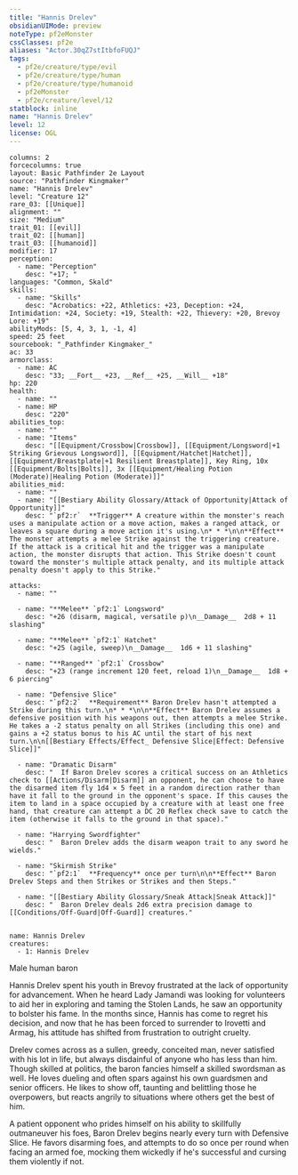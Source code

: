 ```yaml
---
title: "Hannis Drelev"
obsidianUIMode: preview
noteType: pf2eMonster
cssClasses: pf2e
aliases: "Actor.30qZ7stItbfoFUQJ" 
tags:
  - pf2e/creature/type/evil
  - pf2e/creature/type/human
  - pf2e/creature/type/humanoid
  - pf2eMonster
  - pf2e/creature/level/12
statblock: inline
name: "Hannis Drelev"
level: 12
license: OGL
---
```


```statblock
columns: 2
forcecolumns: true
layout: Basic Pathfinder 2e Layout
source: "Pathfinder Kingmaker"
name: "Hannis Drelev"
level: "Creature 12"
rare_03: [[Unique]]
alignment: ""
size: "Medium"
trait_01: [[evil]]
trait_02: [[human]]
trait_03: [[humanoid]]
modifier: 17
perception:
  - name: "Perception"
    desc: "+17; "
languages: "Common, Skald"
skills:
  - name: "Skills"
    desc: "Acrobatics: +22, Athletics: +23, Deception: +24, Intimidation: +24, Society: +19, Stealth: +22, Thievery: +20, Brevoy Lore: +19"
abilityMods: [5, 4, 3, 1, -1, 4]
speed: 25 feet
sourcebook: "_Pathfinder Kingmaker_"
ac: 33
armorclass:
  - name: AC
    desc: "33; __Fort__ +23, __Ref__ +25, __Will__ +18"
hp: 220
health:
  - name: ""
  - name: HP
    desc: "220"
abilities_top:
  - name: ""
  - name: "Items"
    desc: "[[Equipment/Crossbow|Crossbow]], [[Equipment/Longsword|+1 Striking Grievous Longsword]], [[Equipment/Hatchet|Hatchet]], [[Equipment/Breastplate|+1 Resilient Breastplate]], Key Ring, 10x [[Equipment/Bolts|Bolts]], 3x [[Equipment/Healing Potion (Moderate)|Healing Potion (Moderate)]]"
abilities_mid:
  - name: ""
  - name: "[[Bestiary Ability Glossary/Attack of Opportunity|Attack of Opportunity]]"
    desc: "`pf2:r`  **Trigger** A creature within the monster's reach uses a manipulate action or a move action, makes a ranged attack, or leaves a square during a move action it's using.\n* * *\n\n**Effect** The monster attempts a melee Strike against the triggering creature. If the attack is a critical hit and the trigger was a manipulate action, the monster disrupts that action. This Strike doesn't count toward the monster's multiple attack penalty, and its multiple attack penalty doesn't apply to this Strike."

attacks:
  - name: ""

  - name: "**Melee** `pf2:1` Longsword"
    desc: "+26 (disarm, magical, versatile p)\n__Damage__  2d8 + 11 slashing"

  - name: "**Melee** `pf2:1` Hatchet"
    desc: "+25 (agile, sweep)\n__Damage__  1d6 + 11 slashing"

  - name: "**Ranged** `pf2:1` Crossbow"
    desc: "+23 (range increment 120 feet, reload 1)\n__Damage__  1d8 + 6 piercing"

  - name: "Defensive Slice"
    desc: "`pf2:2`  **Requirement** Baron Drelev hasn't attempted a Strike during this turn.\n* * *\n\n**Effect** Baron Drelev assumes a defensive position with his weapons out, then attempts a melee Strike. He takes a -2 status penalty on all Strikes (including this one) and gains a +2 status bonus to his AC until the start of his next turn.\n\n[[Bestiary Effects/Effect_ Defensive Slice|Effect: Defensive Slice]]"

  - name: "Dramatic Disarm"
    desc: "  If Baron Drelev scores a critical success on an Athletics check to [[Actions/Disarm|Disarm]] an opponent, he can choose to have the disarmed item fly 1d4 × 5 feet in a random direction rather than have it fall to the ground in the opponent's space. If this causes the item to land in a space occupied by a creature with at least one free hand, that creature can attempt a DC 20 Reflex check save to catch the item (otherwise it falls to the ground in that space)."

  - name: "Harrying Swordfighter"
    desc: "  Baron Drelev adds the disarm weapon trait to any sword he wields."

  - name: "Skirmish Strike"
    desc: "`pf2:1`  **Frequency** once per turn\n\n**Effect** Baron Drelev Steps and then Strikes or Strikes and then Steps."

  - name: "[[Bestiary Ability Glossary/Sneak Attack|Sneak Attack]]"
    desc: "  Baron Drelev deals 2d6 extra precision damage to [[Conditions/Off-Guard|Off-Guard]] creatures."
 
```

```encounter-table
name: Hannis Drelev
creatures:
  - 1: Hannis Drelev
```


Male human baron

Hannis Drelev spent his youth in Brevoy frustrated at the lack of opportunity for advancement. When he heard Lady Jamandi was looking for volunteers to aid her in exploring and taming the Stolen Lands, he saw an opportunity to bolster his fame. In the months since, Hannis has come to regret his decision, and now that he has been forced to surrender to Irovetti and Armag, his attitude has shifted from frustration to outright cruelty.

Drelev comes across as a sullen, greedy, conceited man, never satisfied with his lot in life, but always disdainful of anyone who has less than him. Though skilled at politics, the baron fancies himself a skilled swordsman as well. He loves dueling and often spars against his own guardsmen and senior officers. He likes to show off, taunting and belittling those he overpowers, but reacts angrily to situations where others get the best of him.

A patient opponent who prides himself on his ability to skillfully outmaneuver his foes, Baron Drelev begins nearly every turn with Defensive Slice. He favors disarming foes, and attempts to do so once per round when facing an armed foe, mocking them wickedly if he's successful and cursing them violently if not.
